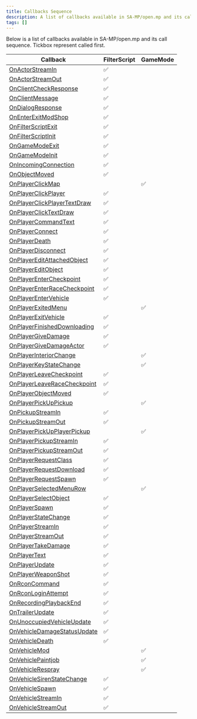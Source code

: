 ```yaml
---
title: Callbacks Sequence
description: A list of callbacks available in SA-MP/open.mp and its call sequence
tags: []
---
```


Below is a list of callbacks available in SA-MP/open.mp and its call sequence. Tickbox represent called first.

| Callback                                                                | FilterScript | GameMode |
| ----------------------------------------------------------------------- | ------------ | -------- |
| [OnActorStreamIn](../callbacks/OnActorStreamIn)                         | ✅           |          |
| [OnActorStreamOut](../callbacks/OnActorStreamOut)                       | ✅           |          |
| [OnClientCheckResponse](../callbacks/OnClientCheckResponse)             | ✅           |          |
| [OnClientMessage](../callbacks/OnClientMessage)                         | ✅           |          |
| [OnDialogResponse](../callbacks/OnDialogResponse)                       | ✅           |          |
| [OnEnterExitModShop](../callbacks/OnEnterExitModShop)                   | ✅           |          |
| [OnFilterScriptExit](../callbacks/OnFilterScriptExit)                   | ✅           |          |
| [OnFilterScriptInit](../callbacks/OnFilterScriptInit)                   | ✅           |          |
| [OnGameModeExit](../callbacks/OnGameModeExit)                           | ✅           |          |
| [OnGameModeInit](../callbacks/OnGameModeInit)                           | ✅           |          |
| [OnIncomingConnection](../callbacks/OnIncomingConnection)               | ✅           |          |
| [OnObjectMoved](../callbacks/OnObjectMoved)                             | ✅           |          |
| [OnPlayerClickMap](../callbacks/OnPlayerClickMap)                       |              | ✅       |
| [OnPlayerClickPlayer](../callbacks/OnPlayerClickPlayer)                 | ✅           |          |
| [OnPlayerClickPlayerTextDraw](../callbacks/OnPlayerClickPlayerTextDraw) | ✅           |          |
| [OnPlayerClickTextDraw](../callbacks/OnPlayerClickTextDraw)             | ✅           |          |
| [OnPlayerCommandText](../callbacks/OnPlayerCommandText)                 | ✅           |          |
| [OnPlayerConnect](../callbacks/OnPlayerConnect)                         | ✅           |          |
| [OnPlayerDeath](../callbacks/OnPlayerDeath)                             | ✅           |          |
| [OnPlayerDisconnect](../callbacks/OnPlayerDisconnect)                   | ✅           |          |
| [OnPlayerEditAttachedObject](../callbacks/OnPlayerEditAttachedObject)   | ✅           |          |
| [OnPlayerEditObject](../callbacks/OnPlayerEditObject)                   | ✅           |          |
| [OnPlayerEnterCheckpoint](../callbacks/OnPlayerEnterCheckpoint)         | ✅           |          |
| [OnPlayerEnterRaceCheckpoint](../callbacks/OnPlayerEnterRaceCheckpoint) | ✅           |          |
| [OnPlayerEnterVehicle](../callbacks/OnPlayerEnterVehicle)               | ✅           |          |
| [OnPlayerExitedMenu](../callbacks/OnPlayerExitedMenu)                   |              | ✅       |
| [OnPlayerExitVehicle](../callbacks/OnPlayerExitVehicle)                 | ✅           |          |
| [OnPlayerFinishedDownloading](../callbacks/OnPlayerFinishedDownloading) | ✅           |          |
| [OnPlayerGiveDamage](../callbacks/OnPlayerGiveDamage)                   | ✅           |          |
| [OnPlayerGiveDamageActor](../callbacks/OnPlayerGiveDamageActor)         | ✅           |          |
| [OnPlayerInteriorChange](../callbacks/OnPlayerInteriorChange)           |              | ✅       |
| [OnPlayerKeyStateChange](../callbacks/OnPlayerKeyStateChange)           |              | ✅       |
| [OnPlayerLeaveCheckpoint](../callbacks/OnPlayerLeaveCheckpoint)         | ✅           |          |
| [OnPlayerLeaveRaceCheckpoint](../callbacks/OnPlayerLeaveRaceCheckpoint) | ✅           |          |
| [OnPlayerObjectMoved](../callbacks/OnPlayerObjectMoved)                 | ✅           |          |
| [OnPlayerPickUpPickup](../callbacks/OnPlayerPickUpPickup)               |              | ✅       |
| [OnPickupStreamIn](../callbacks/OnPickupStreamIn)                       | ✅           |          |
| [OnPickupStreamOut](../callbacks/OnPickupStreamOut)                     | ✅           |          |
| [OnPlayerPickUpPlayerPickup](../callbacks/OnPlayerPickUpPlayerPickup)   |              | ✅       |
| [OnPlayerPickupStreamIn](../callbacks/OnPlayerPickupStreamIn)           | ✅           |          |
| [OnPlayerPickupStreamOut](../callbacks/OnPlayerPickupStreamOut)         | ✅           |          |
| [OnPlayerRequestClass](../callbacks/OnPlayerRequestClass)               | ✅           |          |
| [OnPlayerRequestDownload](../callbacks/OnPlayerRequestDownload)         | ✅           |          |
| [OnPlayerRequestSpawn](../callbacks/OnPlayerRequestSpawn)               | ✅           |          |
| [OnPlayerSelectedMenuRow](../callbacks/OnPlayerSelectedMenuRow)         |              | ✅       |
| [OnPlayerSelectObject](../callbacks/OnPlayerSelectObject)               | ✅           |          |
| [OnPlayerSpawn](../callbacks/OnPlayerSpawn)                             | ✅           |          |
| [OnPlayerStateChange](../callbacks/OnPlayerStateChange)                 | ✅           |          |
| [OnPlayerStreamIn](../callbacks/OnPlayerStreamIn)                       | ✅           |          |
| [OnPlayerStreamOut](../callbacks/OnPlayerStreamOut)                     | ✅           |          |
| [OnPlayerTakeDamage](../callbacks/OnPlayerTakeDamage)                   | ✅           |          |
| [OnPlayerText](../callbacks/OnPlayerText)                               | ✅           |          |
| [OnPlayerUpdate](../callbacks/OnPlayerUpdate)                           | ✅           |          |
| [OnPlayerWeaponShot](../callbacks/OnPlayerWeaponShot)                   | ✅           |          |
| [OnRconCommand](../callbacks/OnRconCommand)                             | ✅           |          |
| [OnRconLoginAttempt](../callbacks/OnRconLoginAttempt)                   | ✅           |          |
| [OnRecordingPlaybackEnd](../callbacks/OnRecordingPlaybackEnd)           | ✅           |          |
| [OnTrailerUpdate](../callbacks/OnTrailerUpdate)                         | ✅           |          |
| [OnUnoccupiedVehicleUpdate](../callbacks/OnUnoccupiedVehicleUpdate)     | ✅           |          |
| [OnVehicleDamageStatusUpdate](../callbacks/OnVehicleDamageStatusUpdate) | ✅           |          |
| [OnVehicleDeath](../callbacks/OnVehicleDeath)                           | ✅           |          |
| [OnVehicleMod](../callbacks/OnVehicleMod)                               |              | ✅       |
| [OnVehiclePaintjob](../callbacks/OnVehiclePaintjob)                     |              | ✅       |
| [OnVehicleRespray](../callbacks/OnVehicleRespray)                       |              | ✅       |
| [OnVehicleSirenStateChange](../callbacks/OnVehicleSirenStateChange)     | ✅           |          |
| [OnVehicleSpawn](../callbacks/OnVehicleSpawn)                           | ✅           |          |
| [OnVehicleStreamIn](../callbacks/OnVehicleStreamIn)                     | ✅           |          |
| [OnVehicleStreamOut](../callbacks/OnVehicleStreamOut)                   | ✅           |          |
